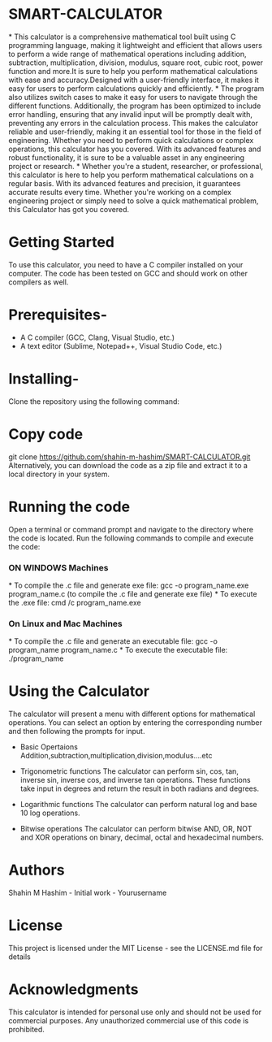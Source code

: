 <h1 style="font size:30px;"> SMART-CALCULATOR </h1>
* This calculator is a comprehensive mathematical tool built using C programming language, making it lightweight and efficient that allows users to perform a wide range of mathematical operations including addition, subtraction, multiplication, division, modulus, square root, cubic root, power function and more.It is sure to help you perform mathematical calculations with ease and accuracy.Designed with a user-friendly interface, it makes it easy for users to perform calculations quickly and efficiently. 
* The program also utilizes switch cases to make it easy for users to navigate through the different functions. Additionally, the program has been optimized to include error handling, ensuring that any invalid input will be promptly dealt with, preventing any errors in the calculation process. This makes the calculator reliable and user-friendly, making it an essential tool for those in the field of engineering. Whether you need to perform quick calculations or complex operations, this calculator has you covered. With its advanced features and robust functionality, it is sure to be a valuable asset in any engineering project or research.
* Whether you're a student, researcher, or professional, this calculator is here to help you perform mathematical calculations on a regular basis. With its advanced features and precision, it guarantees accurate results every time. Whether you're working on a complex engineering project or simply need to solve a quick mathematical problem, this Calculator has got you covered.

# Getting Started

To use this calculator, you need to have a C compiler installed on your computer. The code has been tested on GCC and should work on other compilers as well.

# Prerequisites-
* A C compiler (GCC, Clang, Visual Studio, etc.)
* A text editor (Sublime, Notepad++, Visual Studio Code, etc.)

# Installing-
Clone the repository using the following command:

# Copy code
git clone https://github.com/shahin-m-hashim/SMART-CALCULATOR.git
Alternatively, you can download the code as a zip file and extract it to a local directory in your system.

# Running the code
Open a terminal or command prompt and navigate to the directory where the code is located. Run the following commands to compile and execute the code:

<h3> ON WINDOWS Machines </h3> 
* To compile the .c file and generate exe file: gcc -o program_name.exe program_name.c (to compile the .c file and generate exe file)
* To execute the .exe file: cmd /c program_name.exe

<h3> On Linux and Mac Machines </h3>
* To compile the .c file and generate an executable file: gcc -o program_name program_name.c
* To execute the executable file: ./program_name

# Using the Calculator
The calculator will present a menu with different options for mathematical operations. You can select an option by entering the corresponding number and then following the prompts for input.

* Basic Opertaions
Addition,subtraction,multiplication,division,modulus....etc

* Trigonometric functions
The calculator can perform sin, cos, tan, inverse sin, inverse cos, and inverse tan operations. These functions take input in degrees and return the result in both radians and degrees.

* Logarithmic functions
The calculator can perform natural log and base 10 log operations.

* Bitwise operations
The calculator can perform bitwise AND, OR, NOT and XOR operations on binary, decimal, octal and hexadecimal numbers.

# Authors
Shahin M Hashim - Initial work - Yourusername

# License
This project is licensed under the MIT License - see the LICENSE.md file for details

# Acknowledgments
This calculator is intended for personal use only and should not be used for commercial purposes. 
Any unauthorized commercial use of this code is prohibited.
